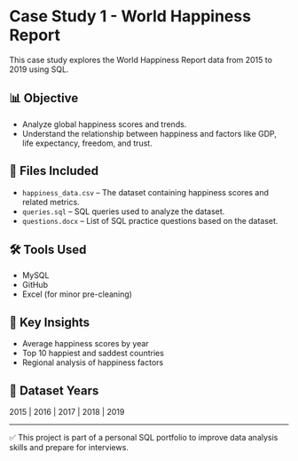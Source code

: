 # Case Study 1 - World Happiness Report 

This case study explores the World Happiness Report data from 2015 to 2019 using SQL.

## 📊 Objective

- Analyze global happiness scores and trends.
- Understand the relationship between happiness and factors like GDP, life expectancy, freedom, and trust.

## 📁 Files Included

- `happiness_data.csv` – The dataset containing happiness scores and related metrics.
- `queries.sql` – SQL queries used to analyze the dataset.
- `questions.docx` – List of SQL practice questions based on the dataset.

## 🛠️ Tools Used

- MySQL
- GitHub
- Excel (for minor pre-cleaning)

## 📌 Key Insights

- Average happiness scores by year
- Top 10 happiest and saddest countries
- Regional analysis of happiness factors

## 📅 Dataset Years

2015 | 2016 | 2017 | 2018 | 2019

---

✅ This project is part of a personal SQL portfolio to improve data analysis skills and prepare for interviews.
